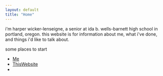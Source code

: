 ```yaml
---
layout: default
title: "Home"
---
```

i'm harper wicker-lenseigne, a senior at ida b. wells-barnett high school in portland, oregon. this website is for information about me, what i've done, and things i'd like to talk about.

some places to start
- [Me](Me)
- [ThisWebsite](ThisWebsite)
- 

